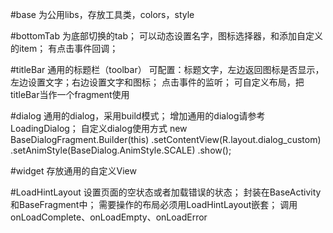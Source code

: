 #base 
为公用libs，存放工具类，colors，style

#bottomTab
为底部切换的tab；
可以动态设置名字，图标选择器，和添加自定义的item；
有点击事件回调；

#titleBar
通用的标题栏（toolbar）
可配置：标题文字，左边返回图标是否显示，左边设置文字；右边设置文字和图标；
点击事件的监听；
可自定义布局，把titleBar当作一个fragment使用

#dialog
通用的dialog，采用build模式；
增加通用的dialog请参考LoadingDialog；
自定义dialog使用方式
new BaseDialogFragment.Builder(this)
.setContentView(R.layout.dialog_custom)
.setAnimStyle(BaseDialog.AnimStyle.SCALE)
.show();

#widget
存放通用的自定义View


#LoadHintLayout
设置页面的空状态或者加载错误的状态；
封装在BaseActivity和BaseFragment中；
需要操作的布局必须用LoadHintLayout嵌套；
调用onLoadComplete、onLoadEmpty、onLoadError

